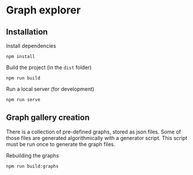 # Graph explorer

## Installation

Install dependencies

```
npm install
```

Build the project (in the `dist` folder)

```
npm run build
```

Run a local server (for development)

```
npm run serve
```

## Graph gallery creation

There is a collection of pre-defined graphs, stored as json files. Some of those files are generated algorithmically with a generator script. This script must be run once to generate the graph files.

Rebuilding the graphs

```
npm run build:graphs
```

